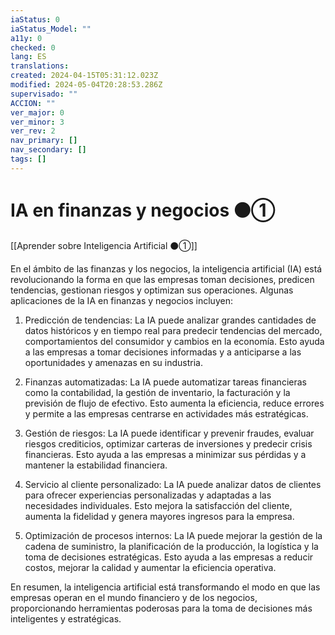 ```yaml
---
iaStatus: 0
iaStatus_Model: ""
a11y: 0
checked: 0
lang: ES
translations: 
created: 2024-04-15T05:31:12.023Z
modified: 2024-05-04T20:28:53.286Z
supervisado: ""
ACCION: ""
ver_major: 0
ver_minor: 3
ver_rev: 2
nav_primary: []
nav_secondary: []
tags: []
---
```

# IA en finanzas y negocios ⚫①

[[Aprender sobre Inteligencia Artificial ⚫①]]

En el ámbito de las finanzas y los negocios, la inteligencia artificial (IA) está revolucionando la forma en que las empresas toman decisiones, predicen tendencias, gestionan riesgos y optimizan sus operaciones. Algunas aplicaciones de la IA en finanzas y negocios incluyen:

1. Predicción de tendencias: La IA puede analizar grandes cantidades de datos históricos y en tiempo real para predecir tendencias del mercado, comportamientos del consumidor y cambios en la economía. Esto ayuda a las empresas a tomar decisiones informadas y a anticiparse a las oportunidades y amenazas en su industria.

2. Finanzas automatizadas: La IA puede automatizar tareas financieras como la contabilidad, la gestión de inventario, la facturación y la previsión de flujo de efectivo. Esto aumenta la eficiencia, reduce errores y permite a las empresas centrarse en actividades más estratégicas.

3. Gestión de riesgos: La IA puede identificar y prevenir fraudes, evaluar riesgos crediticios, optimizar carteras de inversiones y predecir crisis financieras. Esto ayuda a las empresas a minimizar sus pérdidas y a mantener la estabilidad financiera.

4. Servicio al cliente personalizado: La IA puede analizar datos de clientes para ofrecer experiencias personalizadas y adaptadas a las necesidades individuales. Esto mejora la satisfacción del cliente, aumenta la fidelidad y genera mayores ingresos para la empresa.

5. Optimización de procesos internos: La IA puede mejorar la gestión de la cadena de suministro, la planificación de la producción, la logística y la toma de decisiones estratégicas. Esto ayuda a las empresas a reducir costos, mejorar la calidad y aumentar la eficiencia operativa.

En resumen, la inteligencia artificial está transformando el modo en que las empresas operan en el mundo financiero y de los negocios, proporcionando herramientas poderosas para la toma de decisiones más inteligentes y estratégicas.
